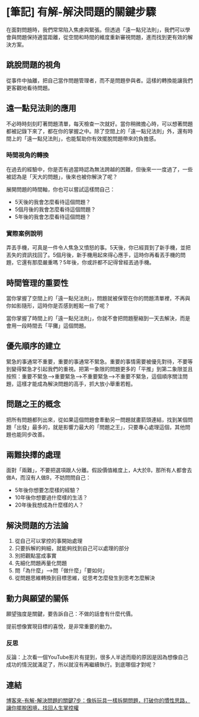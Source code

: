 # [筆記] 有解-解決問題的關鍵步驟

在面對問題時，我們常常陷入焦慮與緊張。但透過「遠一點兒法則」，我們可以學會與問題保持適當距離，從空間和時間的維度重新審視問題，進而找到更有效的解決方案。
<!--more-->
## 跳脫問題的視角

從事件中抽離，把自己當作問題管理者，而不是問題參與者。這樣的轉換能讓我們更客觀地看待問題。

## 遠一點兒法則的應用

不必時時刻刻盯著問題清單，每天檢查一次就好。當你稍微擔心時，可以想著問題都被記錄下來了，都在你的掌握之中。除了空間上的「遠一點兒法則」外，還有時間上的「遠一點兒法則」，也能幫助你有效擺脫問題帶來的負擔感。

### 時間視角的轉換

在過去的經驗中，你是否有過當時認為無法跨越的困難，但後來一一度過了，一些被認為是「天大的問題」，後來也被你解決了呢？

展開問題的時間軸，你也可以嘗試這樣問自己：

- 5天後的我會怎麼看待這個問題？
- 5個月後的我會怎麼看待這個問題？
- 5年後的我會怎麼看待這個問題？

### 實際案例說明

弄丟手機，可真是一件令人焦急又憤怒的事。5天後，你已經買到了新手機，並把丟失的資訊找回了。5個月後，新手機用起來得心應手，這時你再看丟手機的問題，它還有那麼嚴重嗎？5年後，你或許都不記得曾經丟過手機。

## 時間管理的重要性

當你掌握了空間上的「遠一點兒法則」，問題就被保管在你的問題清單裡，不再與你如影隨形，這時你是否感到輕鬆一些了呢？

當你掌握了時間上的「遠一點兒法則」，你就不會把問題壓縮到一天去解決，而是會用一段時間去「平攤」這個問題。

## 優先順序的建立

緊急的事通常不重要，重要的事通常不緊急。重要的事情需要被優先對待，不要等到變得緊急才引起我們的重視。把第一象限的問題更多的「平推」到第二象限並且按照：重要不緊急-->重要緊急-->不重要緊急-->不重要不緊急，這個順序關注問題，這樣才能成為解決問題的高手，抓大放小舉重若輕。

## 問題之王的概念

把所有問題都列出來，從如果這個問題會牽動另一問題就畫箭頭連結，找到某個問題「出發」最多的，就是影響力最大的「問題之王」，只要專心處理這個，其他問題也能同步改善。

## 兩難抉擇的處理

面對「兩難」，不要把選項跟人分離。假設價值維度上，A大於B，那所有人都會去做A，而沒有人做B，不妨問問自己：

- 5年後你想要怎麼樣的經驗？
- 10年後你想要過什麼樣的生活？
- 20年後我想成為什麼樣的人？

## 解決問題的方法論

1. 從自己可以掌控的事開始處理
2. 只要拆解的夠細，就能夠找到自己可以處理的部分
3. 別把觀點當成事實
4. 先細化問題再量化問題
5. 問「為什麼」-->問「做什麼」「要如何」
6. 從問題思維轉換到目標思維，從思考怎麼發生到思考怎麼解決

## 動力與願望的關係

願望強度是關鍵，要告訴自己：不做的話會有什麼代價。

提前想像實現目標的喜悅，是非常重要的動力。

### 反思

反論：上次看一個YouTube影片有提到，很多人半途而廢的原因是因為想像自己成功的情況就滿足了，所以就沒有再繼續執行。到底哪個才對呢？

## 連結

[博客來-有解-解決問題的關鍵7步：像拆玩具一樣拆開問題，打破你的慣性思路，讓你擺脫困境，找回人生掌控權](https://www.books.com.tw/products/0010951543 "‌")
